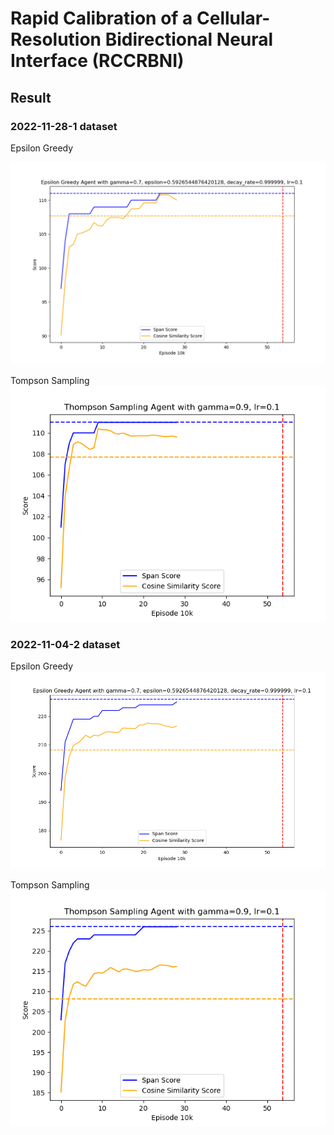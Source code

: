 # Rapid Calibration of a Cellular-Resolution Bidirectional Neural Interface (RCCRBNI)

## Result
### 2022-11-28-1 dataset
Epsilon Greedy
<!-- insert plot here -->
![](assets/Figure_1.png)

Tompson Sampling
![](assets/Figure_2.png)

### 2022-11-04-2 dataset
Epsilon Greedy
![](assets/Figure_3.png)

Tompson Sampling
![](assets/Figure_4.png)

<!-- plot the histrogram of the nubmer of visit counts of each action -->
